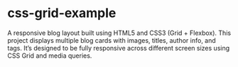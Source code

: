 # css-grid-example
A responsive blog layout built using HTML5 and CSS3 (Grid + Flexbox). This project displays multiple blog cards with images, titles, author info, and tags. It’s designed to be fully responsive across different screen sizes using CSS Grid and media queries.
